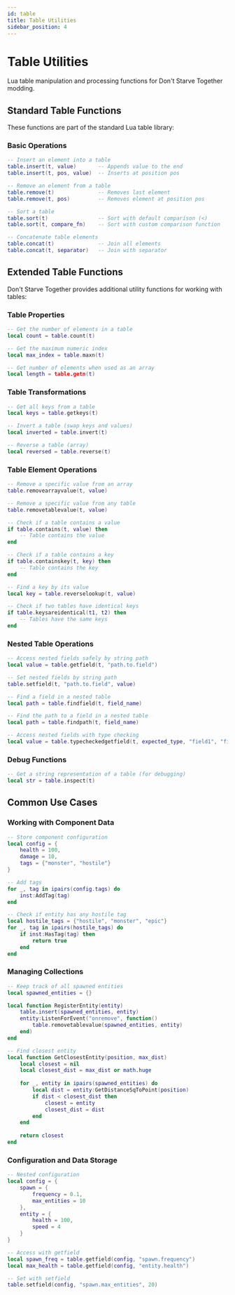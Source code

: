 ```yaml
---
id: table
title: Table Utilities
sidebar_position: 4
---
```


# Table Utilities

Lua table manipulation and processing functions for Don't Starve Together modding.

## Standard Table Functions

These functions are part of the standard Lua table library:

### Basic Operations

```lua
-- Insert an element into a table
table.insert(t, value)       -- Appends value to the end
table.insert(t, pos, value)  -- Inserts at position pos

-- Remove an element from a table
table.remove(t)              -- Removes last element
table.remove(t, pos)         -- Removes element at position pos

-- Sort a table
table.sort(t)                -- Sort with default comparison (<)
table.sort(t, compare_fn)    -- Sort with custom comparison function

-- Concatenate table elements
table.concat(t)              -- Join all elements
table.concat(t, separator)   -- Join with separator
```

## Extended Table Functions

Don't Starve Together provides additional utility functions for working with tables:

### Table Properties

```lua
-- Get the number of elements in a table
local count = table.count(t)

-- Get the maximum numeric index
local max_index = table.maxn(t)

-- Get number of elements when used as an array
local length = table.getn(t)
```

### Table Transformations

```lua
-- Get all keys from a table
local keys = table.getkeys(t)

-- Invert a table (swap keys and values)
local inverted = table.invert(t)

-- Reverse a table (array)
local reversed = table.reverse(t)
```

### Table Element Operations

```lua
-- Remove a specific value from an array
table.removearrayvalue(t, value)

-- Remove a specific value from any table
table.removetablevalue(t, value)

-- Check if a table contains a value
if table.contains(t, value) then
    -- Table contains the value
end

-- Check if a table contains a key
if table.containskey(t, key) then
    -- Table contains the key
end

-- Find a key by its value
local key = table.reverselookup(t, value)

-- Check if two tables have identical keys
if table.keysareidentical(t1, t2) then
    -- Tables have the same keys
end
```

### Nested Table Operations

```lua
-- Access nested fields safely by string path
local value = table.getfield(t, "path.to.field")

-- Set nested fields by string path
table.setfield(t, "path.to.field", value)

-- Find a field in a nested table
local path = table.findfield(t, field_name)

-- Find the path to a field in a nested table
local path = table.findpath(t, field_name)

-- Access nested fields with type checking
local value = table.typecheckedgetfield(t, expected_type, "field1", "field2")
```

### Debug Functions

```lua
-- Get a string representation of a table (for debugging)
local str = table.inspect(t)
```

## Common Use Cases

### Working with Component Data

```lua
-- Store component configuration
local config = {
    health = 100,
    damage = 10,
    tags = {"monster", "hostile"}
}

-- Add tags
for _, tag in ipairs(config.tags) do
    inst:AddTag(tag)
end

-- Check if entity has any hostile tag
local hostile_tags = {"hostile", "monster", "epic"}
for _, tag in ipairs(hostile_tags) do
    if inst:HasTag(tag) then
        return true
    end
end
```

### Managing Collections

```lua
-- Keep track of all spawned entities
local spawned_entities = {}

local function RegisterEntity(entity)
    table.insert(spawned_entities, entity)
    entity:ListenForEvent("onremove", function()
        table.removetablevalue(spawned_entities, entity)
    end)
end

-- Find closest entity
local function GetClosestEntity(position, max_dist)
    local closest = nil
    local closest_dist = max_dist or math.huge
    
    for _, entity in ipairs(spawned_entities) do
        local dist = entity:GetDistanceSqToPoint(position)
        if dist < closest_dist then
            closest = entity
            closest_dist = dist
        end
    end
    
    return closest
end
```

### Configuration and Data Storage

```lua
-- Nested configuration
local config = {
    spawn = {
        frequency = 0.1,
        max_entities = 10
    },
    entity = {
        health = 100,
        speed = 4
    }
}

-- Access with getfield
local spawn_freq = table.getfield(config, "spawn.frequency")
local max_health = table.getfield(config, "entity.health")

-- Set with setfield
table.setfield(config, "spawn.max_entities", 20)
``` 